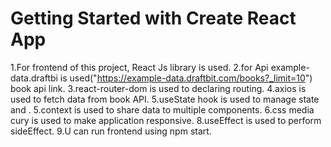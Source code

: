 # Getting Started with Create React App

1.For frontend of this project, React Js library is used.
2.for Api example-data.draftbi is used("https://example-data.draftbit.com/books?_limit=10") book api link.
3.react-router-dom is used to declaring routing.
4.axios is used to fetch data from book API.
5.useState hook is used to manage state and .
5.context is used to share data to multiple components.
6.css media cury is used to make application responsive.
8.useEffect is used to perform sideEffect.
9.U can run frontend using npm start.

